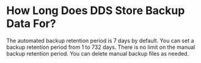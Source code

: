 # How Long Does DDS Store Backup Data For?<a name="dds_faq_0026"></a>

The automated backup retention period is 7 days by default. You can set a backup retention period from 1 to 732 days. There is no limit on the manual backup retention period. You can delete manual backup files as needed.

